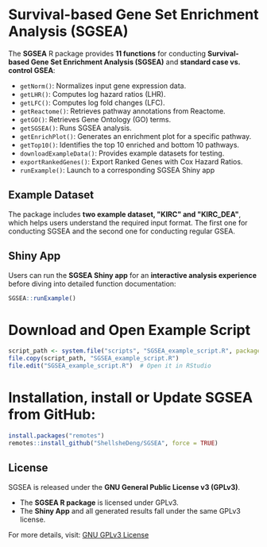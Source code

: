 # **Survival-based Gene Set Enrichment Analysis (SGSEA)**

The **SGSEA** R package provides **11 functions** for conducting **Survival-based Gene Set Enrichment Analysis (SGSEA)** and **standard case vs. control GSEA**:

- `getNorm()`: Normalizes input gene expression data.
- `getLHR()`: Computes log hazard ratios (LHR).
- `getLFC()`: Computes log fold changes (LFC).
- `getReactome()`: Retrieves pathway annotations from Reactome.
- `getGO()`: Retrieves Gene Ontology (GO) terms.
- `getSGSEA()`: Runs SGSEA analysis.
- `getEnrichPlot()`: Generates an enrichment plot for a specific pathway.
- `getTop10()`: Identifies the top 10 enriched and bottom 10 pathways.
- `downloadExampleData()`: Provides example datasets for testing.
- `exportRankedGenes()`: Export Ranked Genes with Cox Hazard Ratios.
- `runExample()`: Launch to a corresponding SGSEA Shiny app

## **Example Dataset**
The package includes **two example dataset, "KIRC" and "KIRC_DEA"**, which helps users understand the required input format. The first one for conducting SGSEA and the second one for conducting regular GSEA.

## **Shiny App**
Users can run the **SGSEA Shiny app** for an **interactive analysis experience** before diving into detailed function documentation:
```r
SGSEA::runExample()
```

# Download and Open Example Script

```r
script_path <- system.file("scripts", "SGSEA_example_script.R", package = "SGSEA")
file.copy(script_path, "SGSEA_example_script.R")
file.edit("SGSEA_example_script.R")  # Open it in RStudio
```

# Installation, install or Update SGSEA from GitHub: 
```r
install.packages("remotes")
remotes::install_github("ShellsheDeng/SGSEA", force = TRUE)
```


## License

SGSEA is released under the **GNU General Public License v3 (GPLv3)**.  
- The **SGSEA R package** is licensed under GPLv3.  
- The **Shiny App** and all generated results fall under the same GPLv3 license.  

For more details, visit: [GNU GPLv3 License](https://www.gnu.org/licenses/gpl-3.0.html)

